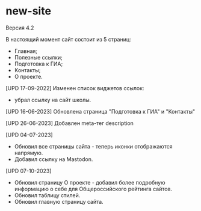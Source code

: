 # new-site

Версия 4.2

В настоящий момент сайт состоит из 5 страниц:
- Главная;
- Полезные ссылки;
- Подготовка к ГИА;
- Контакты;
- О проекте.

[UPD 17-09-2022]
Изменен список виджетов ссылок:
- убрал ссылку на сайт школы.

[UPD 16-06-2023]
Обновлена страница "Подготовка к ГИА" и "Контакты"

[UPD 26-06-2023]
Добавлен meta-тег description

[UPD 04-07-2023]
- Обновил все страницы сайта - теперь иконки отображаются напрямую.
- Добавил ссылку на Mastodon.

[UPD 07-10-2023]
- Обновил страницу О проекте - добавил более подробную информацию о себе для Общероссийского рейтинга сайтов.
- Обновил таблицу стилей.
- Обновил главную страницу сайта.